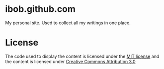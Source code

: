 ibob.github.com
===============

My personal site. Used to collect all my writings in one place.

License
=======

The code used to display the content is licensed under the [MIT license](http://opensource.org/licenses/mit-license.php)
and the content is licensed under [Creative Commons Attribution 3.0](http://creativecommons.org/licenses/by/3.0/)
